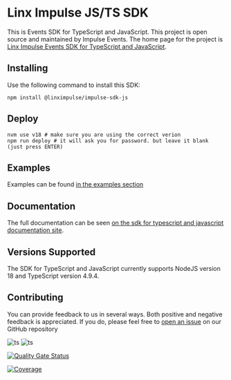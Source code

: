 # Linx Impulse JS/TS SDK

This is Events SDK for TypeScript and JavaScript. This project is open source and maintained by Impulse Events.
The home page for the project is [Linx Impulse Events SDK for TypeScript and JavaScript](https://github.com/chaordic/impulse-sdk-js/).

## Installing

Use the following command to install this SDK:

```
npm install @linximpulse/impulse-sdk-js
```

## Deploy

```
nvm use v18 # make sure you are using the correct verion
npm run deploy # it will ask you for password. but leave it blank (just press ENTER)
```


## Examples

Examples can be found [in the examples section](https://github.com/chaordic/impulse-sdk-js/tree/main/examples)

## Documentation

The full documentation can be seen [on the sdk for typescript and javascript documentation site](https://docs.linximpulse.com/sdk/getting-started).

## Versions Supported

The SDK for TypeScript and JavaScript currently supports NodeJS version 18 and TypeScript version 4.9.4.

## Contributing

You can provide feedback to us in several ways. Both positive and negative feedback is appreciated. If you do, please feel free to [open an issue](https://github.com/chaordic/impulse-sdk-js/issues/new) on our GitHub repository

![ts](https://badgen.net/badge/-/TypeScript?icon=typescript&label&labelColor=blue&color=555555)
![ts](https://img.shields.io/badge/Jest-323330?logo=Jest&label&labelColor=blue&color=555555)

[![Quality Gate Status](http://sonarqube.stg.event.internal/api/project_badges/measure?project=tZormRZZB67EMsA&metric=alert_status)](http://sonarqube.stg.event.internal/dashboard?id=tZormRZZB67EMsA)

[![Coverage](http://sonarqube.stg.event.internal/api/project_badges/measure?project=tZormRZZB67EMsA&metric=coverage)](http://sonarqube.stg.event.internal/dashboard?id=tZormRZZB67EMsA)
